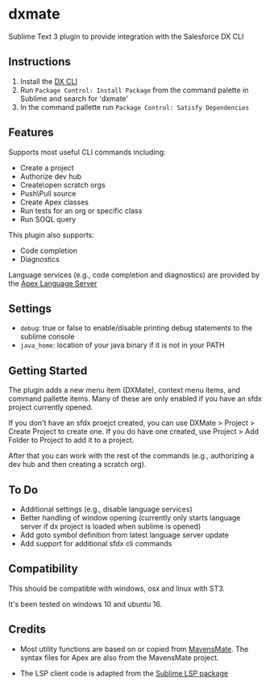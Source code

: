 # dxmate
Sublime Text 3 plugin to provide integration with the Salesforce DX CLI

## Instructions
1. Install the [DX CLI](https://developer.salesforce.com/tools/sfdxcli)
2. Run `Package Control: Install Package` from the command palette in Sublime and search for 'dxmate'
3. In the command pallette run `Package Control: Satisfy Dependencies`

## Features
Supports most useful CLI commands including:
* Create a project
* Authorize dev hub
* Create\open scratch orgs
* Push\Pull source
* Create Apex classes
* Run tests for an org or specific class
* Run SOQL query

This plugin also supports:
* Code completion
* Diagnostics

Language services (e.g., code completion and diagnostics) are provided by the [Apex Language Server](https://developer.salesforce.com/docs/atlas.en-us.sfdx_ide2.meta/sfdx_ide2/sfdx_ide2_build_app_apex_language_server_protocol.htm)

## Settings

* `debug`: true or false to enable/disable printing debug statements to the sublime console
* `java_home`: location of your java binary if it is not in your PATH

## Getting Started
The plugin adds a new menu item (DXMate), context menu items, and command pallette items. Many of these are only enabled if you have an sfdx project currently opened.

If you don't have an sfdx proejct created, you can use DXMate > Project > Create Project to create one. If you do have one created, use Project > Add Folder to Project to add it to a project.

After that you can work with the rest of the commands (e.g., authorizing a dev hub and then creating a scratch org).

## To Do
* Additional settings (e.g., disable language services)
* Better handling of window opening (currently only starts language server if dx project is loaded when sublime is opened)
* Add goto symbol definition from latest language server update
* Add support for additional sfdx cli commands

## Compatibility
This should be compatible with windows, osx and linux with ST3.

It's been tested on windows 10 and ubuntu 16.


## Credits
* Most utility functions are based on or copied from [MavensMate](https://github.com/joeferraro/MavensMate-SublimeText). The syntax files for Apex are also from the MavensMate project.

* The LSP client code is adapted from the [Sublime LSP package](https://github.com/tomv564/LSP)
